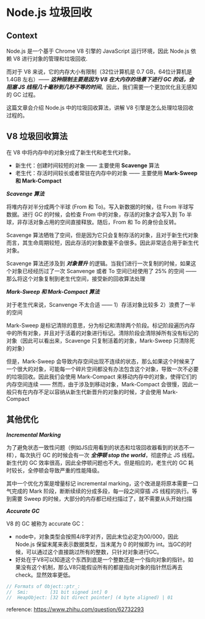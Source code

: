# Node.js 垃圾回收

## Context

Node.js 是一个基于 Chrome V8 引擎的 JavaScript 运行环境，因此 Node.js 依赖 V8 进行对象的管理和垃圾回收.

而对于 V8 来说，它的内存大小有限制（32位计算机是 0.7 GB，64位计算机是 1.4GB 左右）—— ***这种限制主要是因为 V8 在大内存的场景下进行 GC 的话，会阻塞 JS 线程几十毫秒到几秒不等的时间***。因此，我们需要一个更加优化且无感知的 GC 过程。

这篇文章会介绍 Node.js 中的垃圾回收算法，讲解 V8 引擎是怎么处理垃圾回收过程的。

## V8 垃圾回收算法

在 V8 中将内存中的对象分成了新生代和老生代对象。

- 新生代：创建时间较短的对象 —— 主要使用 **Scavenge** 算法
- 老生代：存活时间较长或者常驻在内存中的对象 —— 主要使用 **Mark-Sweep 和 Mark-Compact**

***Scavenge 算法***

将堆内存对半分成两个半球 (From 和 To)。写入新数据的时候，往 From 半球写数据。进行 GC 的时候，会检查 From 中的对象，存活的对象才会写入到 To 半球，非存活对象占用的空间直接释放。随后，From 和 To 的身份会反转。

Scavenge 算法牺牲了空间，但是因为它只会复制存活的对象，且对于新生代对象而言，其生命周期较短，因此存活的对象数量不会很多。因此非常适合用于新生代对象。

Scavenge 算法还涉及到 ***对象晋升*** 的逻辑。当我们进行一次复制的时候，如果这个对象已经经历过了一次 Scanvenge 或者 To 空间已经使用了 25% 的空间 —— 那么将这个对象复制到老生代空间，接受新的回收算法处理

***Mark-Sweep 和 Mark-Compact 算法***

对于老生代来说，Scanvenge 不太合适 —— 1）存活对象比较多 2）浪费了一半的空间

Mark-Sweep 是标记清除的意思，分为标记和清除两个阶段。标记阶段遍历内存中的所有对象，并且对于活着的对象进行标记。清除阶段会清除掉所有没有标记的对象（因此可以看出来，Scavenge 只复制活着的对象，Mark-Sweep 只清除死的对象）

但是，Mark-Sweep 会导致内存空间出现不连续的状态，那么如果这个时候来了一个很大的对象，可能每一个碎片空间都没有办法包含这个对象，导致一次不必要的垃圾回收。因此我们会使用 Mark-Compact 来移动内存中的对象，使得它们的内存空间连续 —— 然而，由于涉及到移动对象，Mark-Compact 会很慢，因此一般只有在内存不足以容纳从新生代新晋升的对象的时候，才会使用 Mark-Compact

## 其他优化

***Incremental Marking***

为了避免状态一致性问题（例如JS应用看到的状态和垃圾回收器看到的状态不一样），每次执行 GC 的时候会有一次 ***全停顿 stop the world***，彻底停止 JS 线程。新生代的 GC 效率很高，因此全停顿问题也不大。但是相应的，老生代的 GC 耗时较长，全停顿会导致严重的性能降级。

其中一个优化方案是增量标记 incremental marking，这个改进是将原本需要一口气完成的 Mark 阶段，断断续续的分成多段，每一段之间穿插 JS 线程的执行。等到需要 Sweep 的时候，大部分的内存都已经扫描过了，就不需要从头开始扫描

***Accurate GC***

V8 的 GC 被称为 accurate GC：

- node中，对象类型会按照4/8字对齐，因此末位必定为00/000，因此 Node.js 保留末尾来表示数据类型，当末尾为 0 的时候即为 int。当GC的时候，可以通过这个直接跳过所有的整数，只针对对象进行GC。
- 好处在于V8可以知道这个东西到底是一个整数还是一个指向对象的指针。如果没有这个机制，那么V8只能假设所有的都是指向对象的指针然后再去check。显然效率更低。

```js
// Formats of Object::ptr_:
//  Smi:        [31 bit signed int] 0
//  HeapObject: [32 bit direct pointer] (4 byte aligned) | 01
```

reference: https://www.zhihu.com/question/62732293
